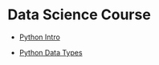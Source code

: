 #  Data Science Course
- [Python Intro](1-python-intro.ipynb)

- [Python Data Types](1-python-data_types.ipynb)




